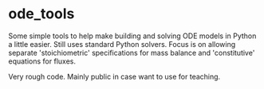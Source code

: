 # ode_tools
Some simple tools to help make building and solving ODE models in Python a little easier. Still uses standard Python solvers. 
Focus is on allowing separate 'stoichiometric' specifications for mass balance and 'constitutive' equations for fluxes. 

Very rough code. Mainly public in case want to use for teaching.

